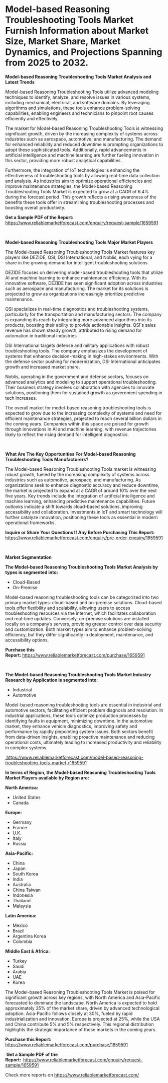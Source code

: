 <p><h1>Model-based Reasoning Troubleshooting Tools Market Furnish Information about Market Size, Market Share, Market Dynamics, and Projections Spanning from 2025 to 2032.</h1></p><p><strong>Model-based Reasoning Troubleshooting Tools Market Analysis and Latest Trends</strong></p>
<p><p>Model-based Reasoning Troubleshooting Tools utilize advanced modeling techniques to identify, analyze, and resolve issues in various systems, including mechanical, electrical, and software domains. By leveraging algorithms and simulations, these tools enhance problem-solving capabilities, enabling engineers and technicians to pinpoint root causes efficiently and effectively.</p><p>The market for Model-based Reasoning Troubleshooting Tools is witnessing significant growth, driven by the increasing complexity of systems across industries such as aerospace, automotive, and manufacturing. The demand for enhanced reliability and reduced downtime is prompting organizations to adopt these sophisticated tools. Additionally, rapid advancements in artificial intelligence and machine learning are further fueling innovation in this sector, providing more robust analytical capabilities.</p><p>Furthermore, the integration of IoT technologies is enhancing the effectiveness of troubleshooting tools by allowing real-time data collection and analysis. As industries aim to optimize operational efficiencies and improve maintenance strategies, the Model-based Reasoning Troubleshooting Tools Market is expected to grow at a CAGR of 6.4% during the forecast period. This growth reflects a rising awareness of the benefits these tools offer in streamlining troubleshooting processes and boosting overall productivity.</p></p>
<p><strong>Get a Sample PDF of the Report:&nbsp;</strong> <a href="https://www.reliablemarketforecast.com/enquiry/request-sample/1659591?utm_campaign=3216&utm_medium=2&utm_source=Github&utm_content=ia&utm_term=23032025&utm_id=model-based-reasoning-troubleshooting-tools">https://www.reliablemarketforecast.com/enquiry/request-sample/1659591</a></p>
<p>&nbsp;</p>
<p><strong>Model-based Reasoning Troubleshooting Tools Major Market Players</strong></p>
<p><p>The Model-based Reasoning Troubleshooting Tools Market features key players like DEZIDE, QSI, DSI International, and Noblis, each vying for a share in the growing demand for intelligent troubleshooting solutions.</p><p>DEZIDE focuses on delivering model-based troubleshooting tools that utilize AI and machine learning to enhance maintenance efficiency. With its innovative software, DEZIDE has seen significant adoption across industries such as aerospace and manufacturing. The market for its solutions is projected to grow as organizations increasingly prioritize predictive maintenance.</p><p>QSI specializes in real-time diagnostics and troubleshooting systems, particularly for the transportation and manufacturing sectors. The company is expanding its reach by integrating more advanced algorithms into its products, boosting their ability to provide actionable insights. QSI's sales revenue has shown steady growth, attributed to rising demand for automation in traditional industries.</p><p>DSI International targets defense and military applications with robust troubleshooting tools. The company emphasizes the development of systems that enhance decision-making in high-stakes environments. With the defense sector pushing for modernization, DSI International anticipates growth and increased market share.</p><p>Noblis, operating in the government and defense sectors, focuses on advanced analytics and modeling to support operational troubleshooting. Their business strategy involves collaboration with agencies to innovate solutions, positioning them for sustained growth as government spending in tech increases.</p><p>The overall market for model-based reasoning troubleshooting tools is expected to grow due to the increasing complexity of systems and need for efficient maintenance strategies, projected to reach several billion dollars in the coming years. Companies within this space are poised for growth through innovations in AI and machine learning, with revenue trajectories likely to reflect the rising demand for intelligent diagnostics.</p></p>
<p>&nbsp;</p>
<p><strong>What Are The Key Opportunities For Model-based Reasoning Troubleshooting Tools Manufacturers?</strong></p>
<p><p>The Model-based Reasoning Troubleshooting Tools market is witnessing robust growth, fueled by the increasing complexity of systems across industries such as automotive, aerospace, and manufacturing. As organizations seek to enhance diagnostic accuracy and reduce downtime, the market is projected to expand at a CAGR of around 10% over the next five years. Key trends include the integration of artificial intelligence and machine learning, enhancing predictive maintenance capabilities. Future outlooks indicate a shift towards cloud-based solutions, improving accessibility and collaboration. Investments in IoT and smart technology will further catalyze innovation, positioning these tools as essential in modern operational frameworks.</p></p>
<p><strong>Inquire or Share Your Questions If Any Before Purchasing This Report:</strong> <a href="https://www.reliablemarketforecast.com/enquiry/pre-order-enquiry/1659591?utm_campaign=3216&utm_medium=2&utm_source=Github&utm_content=ia&utm_term=23032025&utm_id=model-based-reasoning-troubleshooting-tools">https://www.reliablemarketforecast.com/enquiry/pre-order-enquiry/1659591</a></p>
<p>&nbsp;</p>
<p><strong>Market Segmentation</strong></p>
<p><strong>The Model-based Reasoning Troubleshooting Tools Market Analysis by types is segmented into:</strong></p>
<p><ul><li>Cloud-Based</li><li>On-Premise</li></ul></p>
<p><p>Model-based reasoning troubleshooting tools can be categorized into two primary market types: cloud-based and on-premise solutions. Cloud-based tools offer flexibility and scalability, allowing users to access troubleshooting resources via the internet, which facilitates collaboration and real-time updates. Conversely, on-premise solutions are installed locally on a company’s servers, providing greater control over data security and customization. Both market types aim to enhance problem-solving efficiency, but they differ significantly in deployment, maintenance, and accessibility options.</p></p>
<p><strong>Purchase this Report:&nbsp;</strong><a href="https://www.reliablemarketforecast.com/purchase/1659591?utm_campaign=3216&utm_medium=2&utm_source=Github&utm_content=ia&utm_term=23032025&utm_id=model-based-reasoning-troubleshooting-tools">https://www.reliablemarketforecast.com/purchase/1659591</a></p>
<p>&nbsp;</p>
<p><strong>The Model-based Reasoning Troubleshooting Tools Market Industry Research by Application is segmented into:</strong></p>
<p><ul><li>Industrial</li><li>Automotive</li></ul></p>
<p><p>Model-based reasoning troubleshooting tools are essential in industrial and automotive sectors, facilitating efficient problem diagnosis and resolution. In industrial applications, these tools optimize production processes by identifying faults in equipment, minimizing downtime. In the automotive market, they enhance vehicle diagnostics, improving safety and performance by rapidly pinpointing system issues. Both sectors benefit from data-driven insights, enabling proactive maintenance and reducing operational costs, ultimately leading to increased productivity and reliability in complex systems.</p></p>
<p><a href="https://www.reliablemarketforecast.com/model-based-reasoning-troubleshooting-tools-market-r1659591?utm_campaign=3216&utm_medium=2&utm_source=Github&utm_content=ia&utm_term=23032025&utm_id=model-based-reasoning-troubleshooting-tools">&nbsp;https://www.reliablemarketforecast.com/model-based-reasoning-troubleshooting-tools-market-r1659591</a></p>
<p><strong>In terms of Region, the Model-based Reasoning Troubleshooting Tools Market Players available by Region are:</strong></p>
<p>
    <p> <strong> North America: </strong>
        <ul>
            <li>United States</li>
            <li>Canada</li>
        </ul>
        </p> 
    <p> <strong> Europe: </strong>
        <ul>
            <li>Germany</li>
            <li>France</li>
            <li>U.K.</li>
            <li>Italy</li>
            <li>Russia</li>
        </ul>
        </p> 
    <p> <strong> Asia-Pacific: </strong>
        <ul>
            <li>China</li>
            <li>Japan</li>
            <li>South Korea</li>
            <li>India</li>
            <li>Australia</li>
            <li>China Taiwan</li>
            <li>Indonesia</li>
            <li>Thailand</li>
            <li>Malaysia</li>
        </ul>
        </p> 
    <p> <strong> Latin America: </strong>
        <ul>
            <li>Mexico</li>
            <li>Brazil</li>
            <li>Argentina Korea</li>
            <li>Colombia</li>
        </ul>
        </p> 
    <p> <strong> Middle East & Africa: </strong>
        <ul>
            <li>Turkey</li>
            <li>Saudi</li>
            <li>Arabia</li>
            <li>UAE</li>
            <li>Korea</li>
        </ul>
    </p>
    </p>
<p><p>The Model-based Reasoning Troubleshooting Tools Market is poised for significant growth across key regions, with North America and Asia-Pacific forecasted to dominate the landscape. North America is expected to hold approximately 35% of the market share, driven by advanced technological adoption. Asia-Pacific follows closely at 30%, fueled by rapid industrialization and innovation. Europe is projected at 25%, while the USA and China contribute 5% and 5% respectively. This regional distribution highlights the strategic importance of these markets in the coming years.</p></p>
<p><strong>Purchase this Report: </strong><a href="https://www.reliablemarketforecast.com/purchase/1659591?utm_campaign=3216&utm_medium=2&utm_source=Github&utm_content=ia&utm_term=23032025&utm_id=model-based-reasoning-troubleshooting-tools">https://www.reliablemarketforecast.com/purchase/1659591</a></p>
<p>&nbsp;<strong>Get a Sample PDF of the Report:&nbsp;&nbsp;</strong><a href="https://www.reliablemarketforecast.com/enquiry/request-sample/1659591?utm_campaign=3216&utm_medium=2&utm_source=Github&utm_content=ia&utm_term=23032025&utm_id=model-based-reasoning-troubleshooting-tools">https://www.reliablemarketforecast.com/enquiry/request-sample/1659591</a></p>
<p><strong></strong></p>
<p>Check more reports on <a href="https://www.reliablemarketforecast.com/?utm_campaign=3216&utm_medium=2&utm_source=Github&utm_content=ia&utm_term=23032025&utm_id=model-based-reasoning-troubleshooting-tools">https://www.reliablemarketforecast.com/</a></p>